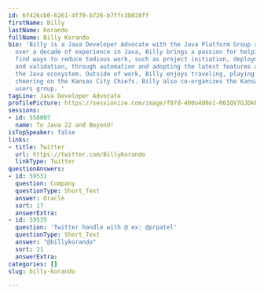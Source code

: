 ```yaml
---
id: 6f426cb0-6261-4f79-b726-b7ffc3b028ff
firstName: Billy
lastName: Korando
fullName: Billy Korando
bio: 'Billy is a Java Developer Advocate with the Java Platform Group at Oracle. With
  over a decade of experience in Java, Billy brings a passion for helping developers
  find ways to reduce tedious work, such as project initiation, deployment, testing,
  and validation, through automation and adopting the latest features and tools in
  the Java ecosystem. Outside of work, Billy enjoys traveling, playing kickball, and
  cheering on the Kansas City Chiefs. Billy also co-organizes the Kansas City Java
  users group. '
tagLine: Java Developer Advocate
profilePicture: https://sessionize.com/image/f07d-400o400o1-R61QV7GJDkkUUUBLsHpupk.jpg
sessions:
- id: 558007
  name: To Java 22 and Beyond!
isTopSpeaker: false
links:
- title: Twitter
  url: https://twitter.com/BillyKorando
  linkType: Twitter
questionAnswers:
- id: 59531
  question: Company
  questionType: Short_Text
  answer: Oracle
  sort: 17
  answerExtra: 
- id: 59535
  question: 'Twitter handle with @ ex: @prpatel'
  questionType: Short_Text
  answer: "@billykorando"
  sort: 21
  answerExtra: 
categories: []
slug: billy-korando

---
```

